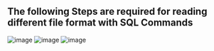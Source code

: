 ## The following Steps are required for reading different file format with SQL Commands

![image](https://github.com/user-attachments/assets/707c0de1-a900-4ffc-8559-820fa78232f5)
![image](https://github.com/user-attachments/assets/7988e001-b8ca-4225-9b73-6aebde786cfa)
![image](https://github.com/user-attachments/assets/78e258ce-29a2-45d3-9b98-11c8865b4514)


